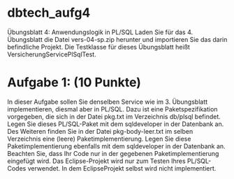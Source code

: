 # dbtech_aufg4
Übungsblatt 4: Anwendungslogik in PL/SQL Laden Sie für das 4. Übungsblatt die Datei vers-04-sp.zip herunter und importieren Sie das darin befindliche Projekt.
Die Testklasse für dieses Übungsblatt heißt VersicherungServicePlSqlTest.
# Aufgabe 1: (10 Punkte)
In dieser Aufgabe sollen Sie denselben Service wie im 3. Übungsblatt implementieren, diesmal aber in PL/SQL.
Dazu ist eine Paketspezifikation vorgegeben, die sich in der Datei pkg.txt im Verzeichnis db/plsql befindet.
Legen Sie dieses PL/SQL-Paket mit dem sqldeveloper in der Datenbank an. Des Weiteren finden Sie in der Datei pkg-body-leer.txt im selben Verzeichnis eine (leere) Paketimplementierung. Legen Sie diese Paketimplementierung ebenfalls mit dem sqldeveloper in der Datenbank an.
Beachten Sie, dass Ihr Code nur in der gegebenen Paketimplementierung eingefügt wird.
Das Eclipse-Projekt wird nur zum Testen Ihres PL/SQL-Codes verwendet. In dem EclipseProjekt selbst wird nicht implementiert.
